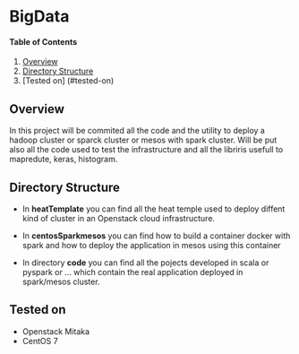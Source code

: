# BigData

#### Table of Contents

1. [Overview](#overview)
2. [Directory Structure](#directory-structure)
3. [Tested on] (#tested-on)

## Overview

In this project will be commited all the code and the utility to deploy a hadoop cluster or sparck cluster or mesos with spark cluster. Will be put also all the code used to test the infrastructure and all the libriris usefull to mapredute, keras, histogram.

## Directory Structure

* In **heatTemplate** you can find all the heat temple used to deploy diffent kind of cluster in an Openstack cloud infrastructure.

* In **centosSparkmesos** you can find how to build a container docker with spark and how to deploy the application in mesos using this container

* In directory **code** you can find all the pojects developed in scala or pyspark or ... which contain the real application deployed in spark/mesos cluster.


## Tested on

* Openstack Mitaka 
* CentOS 7
